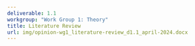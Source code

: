 ```yaml
---
deliverable: 1.1
workgroup: "Work Group 1: Theory"
title: Literature Review
url: img/opinion-wg1_literature-review_d1.1_april-2024.docx
---
```

